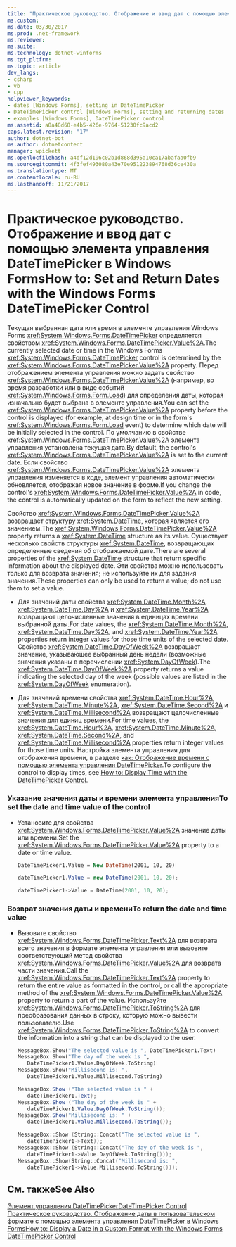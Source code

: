 ```yaml
---
title: "Практическое руководство. Отображение и ввод дат с помощью элемента управления DateTimePicker в Windows Forms"
ms.custom: 
ms.date: 03/30/2017
ms.prod: .net-framework
ms.reviewer: 
ms.suite: 
ms.technology: dotnet-winforms
ms.tgt_pltfrm: 
ms.topic: article
dev_langs:
- csharp
- vb
- cpp
helpviewer_keywords:
- dates [Windows Forms], setting in DateTimePicker
- DateTimePicker control [Windows Forms], setting and returning dates
- examples [Windows Forms], DateTimePicker control
ms.assetid: a8a48d68-e4b5-426e-9764-51230fc9acd2
caps.latest.revision: "17"
author: dotnet-bot
ms.author: dotnetcontent
manager: wpickett
ms.openlocfilehash: a4df12d196c02b1d868d395a10ca17abafaa0fb9
ms.sourcegitcommit: 4f3fef493080a43e70e951223894768d36ce430a
ms.translationtype: MT
ms.contentlocale: ru-RU
ms.lasthandoff: 11/21/2017
---
```

# <a name="how-to-set-and-return-dates-with-the-windows-forms-datetimepicker-control"></a><span data-ttu-id="5d25f-102">Практическое руководство. Отображение и ввод дат с помощью элемента управления DateTimePicker в Windows Forms</span><span class="sxs-lookup"><span data-stu-id="5d25f-102">How to: Set and Return Dates with the Windows Forms DateTimePicker Control</span></span>
<span data-ttu-id="5d25f-103">Текущая выбранная дата или время в элементе управления Windows Forms <xref:System.Windows.Forms.DateTimePicker> определяется свойством <xref:System.Windows.Forms.DateTimePicker.Value%2A>.</span><span class="sxs-lookup"><span data-stu-id="5d25f-103">The currently selected date or time in the Windows Forms <xref:System.Windows.Forms.DateTimePicker> control is determined by the <xref:System.Windows.Forms.DateTimePicker.Value%2A> property.</span></span> <span data-ttu-id="5d25f-104">Перед отображением элемента управления можно задать свойство <xref:System.Windows.Forms.DateTimePicker.Value%2A> (например, во время разработки или в виде событий <xref:System.Windows.Forms.Form.Load>) для определения даты, которая изначально будет выбрана в элементе управления.</span><span class="sxs-lookup"><span data-stu-id="5d25f-104">You can set the <xref:System.Windows.Forms.DateTimePicker.Value%2A> property before the control is displayed (for example, at design time or in the form's <xref:System.Windows.Forms.Form.Load> event) to determine which date will be initially selected in the control.</span></span> <span data-ttu-id="5d25f-105">По умолчанию в свойстве <xref:System.Windows.Forms.DateTimePicker.Value%2A> элемента управления установлена текущая дата.</span><span class="sxs-lookup"><span data-stu-id="5d25f-105">By default, the control's <xref:System.Windows.Forms.DateTimePicker.Value%2A> is set to the current date.</span></span> <span data-ttu-id="5d25f-106">Если свойство <xref:System.Windows.Forms.DateTimePicker.Value%2A> элемента управления изменяется в коде, элемент управления автоматически обновляется, отображая новое значение в форме.</span><span class="sxs-lookup"><span data-stu-id="5d25f-106">If you change the control's <xref:System.Windows.Forms.DateTimePicker.Value%2A> in code, the control is automatically updated on the form to reflect the new setting.</span></span>  
  
 <span data-ttu-id="5d25f-107">Свойство <xref:System.Windows.Forms.DateTimePicker.Value%2A> возвращает структуру <xref:System.DateTime>, которая является его значением.</span><span class="sxs-lookup"><span data-stu-id="5d25f-107">The <xref:System.Windows.Forms.DateTimePicker.Value%2A> property returns a <xref:System.DateTime> structure as its value.</span></span> <span data-ttu-id="5d25f-108">Существует несколько свойств структуры <xref:System.DateTime>, возвращающих определенные сведения об отображаемой дате.</span><span class="sxs-lookup"><span data-stu-id="5d25f-108">There are several properties of the <xref:System.DateTime> structure that return specific information about the displayed date.</span></span> <span data-ttu-id="5d25f-109">Эти свойства можно использовать только для возврата значения; не используйте их для задания значения.</span><span class="sxs-lookup"><span data-stu-id="5d25f-109">These properties can only be used to return a value; do not use them to set a value.</span></span>  
  
-   <span data-ttu-id="5d25f-110">Для значений даты свойства <xref:System.DateTime.Month%2A>, <xref:System.DateTime.Day%2A> и <xref:System.DateTime.Year%2A> возвращают целочисленные значения в единицах времени выбранной даты.</span><span class="sxs-lookup"><span data-stu-id="5d25f-110">For date values, the <xref:System.DateTime.Month%2A>, <xref:System.DateTime.Day%2A>, and <xref:System.DateTime.Year%2A> properties return integer values for those time units of the selected date.</span></span> <span data-ttu-id="5d25f-111">Свойство <xref:System.DateTime.DayOfWeek%2A> возвращает значение, указывающее выбранный день недели (возможные значения указаны в перечислении <xref:System.DayOfWeek>).</span><span class="sxs-lookup"><span data-stu-id="5d25f-111">The <xref:System.DateTime.DayOfWeek%2A> property returns a value indicating the selected day of the week (possible values are listed in the <xref:System.DayOfWeek> enumeration).</span></span>  
  
-   <span data-ttu-id="5d25f-112">Для значений времени свойства <xref:System.DateTime.Hour%2A>, <xref:System.DateTime.Minute%2A>, <xref:System.DateTime.Second%2A> и <xref:System.DateTime.Millisecond%2A> возвращают целочисленные значения для единиц времени.</span><span class="sxs-lookup"><span data-stu-id="5d25f-112">For time values, the <xref:System.DateTime.Hour%2A>, <xref:System.DateTime.Minute%2A>, <xref:System.DateTime.Second%2A>, and <xref:System.DateTime.Millisecond%2A> properties return integer values for those time units.</span></span> <span data-ttu-id="5d25f-113">Настройка элемента управления для отображения времени, в разделе [как: Отображение времени с помощью элемента управления DateTimePicker](../../../../docs/framework/winforms/controls/how-to-display-time-with-the-datetimepicker-control.md).</span><span class="sxs-lookup"><span data-stu-id="5d25f-113">To configure the control to display times, see [How to: Display Time with the DateTimePicker Control](../../../../docs/framework/winforms/controls/how-to-display-time-with-the-datetimepicker-control.md).</span></span>  
  
### <a name="to-set-the-date-and-time-value-of-the-control"></a><span data-ttu-id="5d25f-114">Указание значения даты и времени элемента управления</span><span class="sxs-lookup"><span data-stu-id="5d25f-114">To set the date and time value of the control</span></span>  
  
-   <span data-ttu-id="5d25f-115">Установите для свойства <xref:System.Windows.Forms.DateTimePicker.Value%2A> значение даты или времени.</span><span class="sxs-lookup"><span data-stu-id="5d25f-115">Set the <xref:System.Windows.Forms.DateTimePicker.Value%2A> property to a date or time value.</span></span>  
  
    ```vb  
    DateTimePicker1.Value = New DateTime(2001, 10, 20)  
    ```  
  
    ```csharp  
    dateTimePicker1.Value = new DateTime(2001, 10, 20);  
    ```  
  
    ```cpp  
    dateTimePicker1->Value = DateTime(2001, 10, 20);  
    ```  
  
### <a name="to-return-the-date-and-time-value"></a><span data-ttu-id="5d25f-116">Возврат значения даты и времени</span><span class="sxs-lookup"><span data-stu-id="5d25f-116">To return the date and time value</span></span>  
  
-   <span data-ttu-id="5d25f-117">Вызовите свойство <xref:System.Windows.Forms.DateTimePicker.Text%2A> для возврата всего значения в формате элемента управления или вызовите соответствующий метод свойства <xref:System.Windows.Forms.DateTimePicker.Value%2A> для возврата части значения.</span><span class="sxs-lookup"><span data-stu-id="5d25f-117">Call the <xref:System.Windows.Forms.DateTimePicker.Text%2A> property to return the entire value as formatted in the control, or call the appropriate method of the <xref:System.Windows.Forms.DateTimePicker.Value%2A> property to return a part of the value.</span></span> <span data-ttu-id="5d25f-118">Используйте <xref:System.Windows.Forms.DateTimePicker.ToString%2A> для преобразования данных в строку, которую можно вывести пользователю.</span><span class="sxs-lookup"><span data-stu-id="5d25f-118">Use <xref:System.Windows.Forms.DateTimePicker.ToString%2A> to convert the information into a string that can be displayed to the user.</span></span>  
  
    ```vb  
    MessageBox.Show("The selected value is ", DateTimePicker1.Text)  
    MessageBox.Show("The day of the week is ",   
       DateTimePicker1.Value.DayOfWeek.ToString)  
    MessageBox.Show("Millisecond is: ",   
       DateTimePicker1.Value.Millisecond.ToString)  
    ```  
  
    ```csharp  
    MessageBox.Show ("The selected value is " +   
       dateTimePicker1.Text);  
    MessageBox.Show ("The day of the week is " +   
       dateTimePicker1.Value.DayOfWeek.ToString());  
    MessageBox.Show("Millisecond is: " +   
       dateTimePicker1.Value.Millisecond.ToString());  
    ```  
  
    ```cpp  
    MessageBox::Show (String::Concat("The selected value is ",  
       dateTimePicker1->Text));  
    MessageBox::Show (String::Concat("The day of the week is ",  
       dateTimePicker1->Value.DayOfWeek.ToString()));  
    MessageBox::Show(String::Concat("Millisecond is: ",  
       dateTimePicker1->Value.Millisecond.ToString()));  
    ```  
  
## <a name="see-also"></a><span data-ttu-id="5d25f-119">См. также</span><span class="sxs-lookup"><span data-stu-id="5d25f-119">See Also</span></span>  
 [<span data-ttu-id="5d25f-120">Элемент управления DateTimePicker</span><span class="sxs-lookup"><span data-stu-id="5d25f-120">DateTimePicker Control</span></span>](../../../../docs/framework/winforms/controls/datetimepicker-control-windows-forms.md)  
 [<span data-ttu-id="5d25f-121">Практическое руководство. Отображение даты в пользовательском формате с помощью элемента управления DateTimePicker в Windows Forms</span><span class="sxs-lookup"><span data-stu-id="5d25f-121">How to: Display a Date in a Custom Format with the Windows Forms DateTimePicker Control</span></span>](../../../../docs/framework/winforms/controls/display-a-date-in-a-custom-format-with-wf-datetimepicker-control.md)
